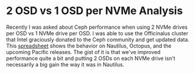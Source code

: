 # 2 OSD vs 1 OSD per NVMe Analysis

Recently I was asked about Ceph performance when using 2 NVMe drives per OSD vs 1 NVMe drive per OSD.  I was able to use the Officinalus cluster that Intel graciously donated to the Ceph community and get updated data.  This [spreadsheet](https://docs.google.com/spreadsheets/d/1e5eTeHdZnSizoY6AUjH0knb4jTCW7KMU4RoryLX9EHQ/edit?usp=sharing) shows the behavior on Nautilus, Octopus, and the upcoming Pacific releases.  The gist of it is that we've improved performance quite a bit and putting 2 OSDs on each NVMe drive isn't necessarily a big gain the way it was in Nautilus.

